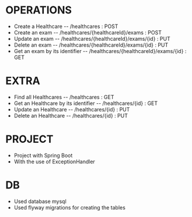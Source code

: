 # OPERATIONS
* Create a Healthcare -- /healthcares : POST
* Create an exam -- /healthcares/{healthcareId}/exams : POST
* Update an exam -- /healthcares/{healthcareId}/exams/{id} : PUT
* Delete an exam -- /healthcares/{healthcareId}/exams/{id} : PUT
* Get an exam by its identifier -- /healthcares/{healthcareId}/exams/{id} : GET

# EXTRA
* Find all Healthcares -- /healthcares : GET
* Get an Healthcare by its identifier -- /healthcares/{id} : GET
* Update an Healthcare -- /healthcares/{id} : PUT
* Delete an Healthcare -- /healthcares/{id} : PUT

# PROJECT
* Project with Spring Boot 
* With the use of ExceptionHandler

# DB
* Used database mysql
* Used flyway migrations for creating the tables
